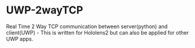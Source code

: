 # UWP-2wayTCP
Real Time 2 Way TCP communication between server(python) and client(UWP) - This is written for Hololens2 but can also be applied for other UWP apps.
